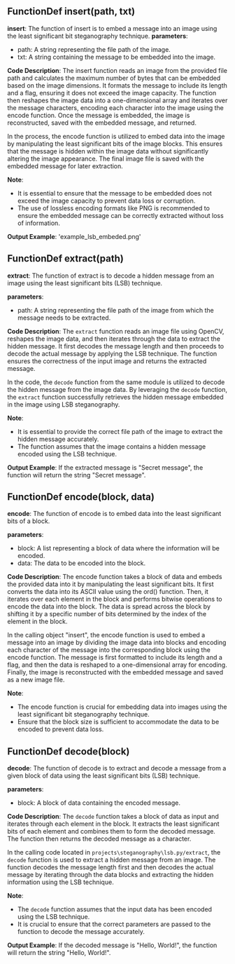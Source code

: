 ## FunctionDef insert(path, txt)
**insert**: The function of insert is to embed a message into an image using the least significant bit steganography technique.
**parameters**:
- path: A string representing the file path of the image.
- txt: A string containing the message to be embedded into the image.

**Code Description**:
The insert function reads an image from the provided file path and calculates the maximum number of bytes that can be embedded based on the image dimensions. It formats the message to include its length and a flag, ensuring it does not exceed the image capacity. The function then reshapes the image data into a one-dimensional array and iterates over the message characters, encoding each character into the image using the encode function. Once the message is embedded, the image is reconstructed, saved with the embedded message, and returned.

In the process, the encode function is utilized to embed data into the image by manipulating the least significant bits of the image blocks. This ensures that the message is hidden within the image data without significantly altering the image appearance. The final image file is saved with the embedded message for later extraction.

**Note**:
- It is essential to ensure that the message to be embedded does not exceed the image capacity to prevent data loss or corruption.
- The use of lossless encoding formats like PNG is recommended to ensure the embedded message can be correctly extracted without loss of information.

**Output Example**:
'example_lsb_embeded.png'
## FunctionDef extract(path)
**extract**: The function of extract is to decode a hidden message from an image using the least significant bits (LSB) technique.

**parameters**:
- path: A string representing the file path of the image from which the message needs to be extracted.

**Code Description**: 
The `extract` function reads an image file using OpenCV, reshapes the image data, and then iterates through the data to extract the hidden message. It first decodes the message length and then proceeds to decode the actual message by applying the LSB technique. The function ensures the correctness of the input image and returns the extracted message.

In the code, the `decode` function from the same module is utilized to decode the hidden message from the image data. By leveraging the `decode` function, the `extract` function successfully retrieves the hidden message embedded in the image using LSB steganography.

**Note**: 
- It is essential to provide the correct file path of the image to extract the hidden message accurately.
- The function assumes that the image contains a hidden message encoded using the LSB technique.

**Output Example**: 
If the extracted message is "Secret message", the function will return the string "Secret message".
## FunctionDef encode(block, data)
**encode**: The function of encode is to embed data into the least significant bits of a block.

**parameters**:
- block: A list representing a block of data where the information will be encoded.
- data: The data to be encoded into the block.

**Code Description**:
The encode function takes a block of data and embeds the provided data into it by manipulating the least significant bits. It first converts the data into its ASCII value using the ord() function. Then, it iterates over each element in the block and performs bitwise operations to encode the data into the block. The data is spread across the block by shifting it by a specific number of bits determined by the index of the element in the block.

In the calling object "insert", the encode function is used to embed a message into an image by dividing the image data into blocks and encoding each character of the message into the corresponding block using the encode function. The message is first formatted to include its length and a flag, and then the data is reshaped to a one-dimensional array for encoding. Finally, the image is reconstructed with the embedded message and saved as a new image file.

**Note**:
- The encode function is crucial for embedding data into images using the least significant bit steganography technique.
- Ensure that the block size is sufficient to accommodate the data to be encoded to prevent data loss.
## FunctionDef decode(block)
**decode**: The function of decode is to extract and decode a message from a given block of data using the least significant bits (LSB) technique.

**parameters**:
- block: A block of data containing the encoded message.

**Code Description**: 
The `decode` function takes a block of data as input and iterates through each element in the block. It extracts the least significant bits of each element and combines them to form the decoded message. The function then returns the decoded message as a character.

In the calling code located in `projects\steganography\lsb.py/extract`, the `decode` function is used to extract a hidden message from an image. The function decodes the message length first and then decodes the actual message by iterating through the data blocks and extracting the hidden information using the LSB technique.

**Note**: 
- The `decode` function assumes that the input data has been encoded using the LSB technique.
- It is crucial to ensure that the correct parameters are passed to the function to decode the message accurately.

**Output Example**: 
If the decoded message is "Hello, World!", the function will return the string "Hello, World!".
